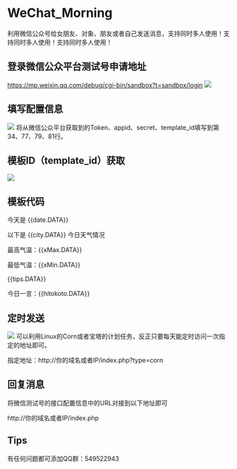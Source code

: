 # WeChat_Morning
利用微信公众号给女朋友、对象、朋友或者自己发送消息，支持同时多人使用！支持同时多人使用！支持同时多人使用！

## 登录微信公众平台测试号申请地址
https://mp.weixin.qq.com/debug/cgi-bin/sandbox?t=sandbox/login
![](https://s1.328888.xyz/2022/08/23/bgvrC.png)

## 填写配置信息
![](https://s1.328888.xyz/2022/08/23/b8lyB.png)
将从微信公众平台获取到的Token、appid、secret、template_id填写到第34、77、79、81行。

## 模板ID（template_id）获取
![](https://s1.328888.xyz/2022/08/23/b8mdR.png)

## 模板代码
今天是 {{date.DATA}}

以下是 {{city.DATA}} 今日天气情况

最高气温：{{xMax.DATA}}

最低气温：{{xMin.DATA}}

{{tips.DATA}}

今日一言：{{hitokoto.DATA}}

## 定时发送
![](https://s1.328888.xyz/2022/08/23/b86rr.png)
可以利用Linux的Corn或者宝塔的计划任务，反正只要每天能定时访问一次指定的地址即可。

指定地址：http://你的域名或者IP/index.php?type=corn

## 回复消息
将微信测试号的接口配置信息中的URL对接到以下地址即可

http://你的域名或者IP/index.php

## Tips
有任何问题都可添加QQ群：549522943
